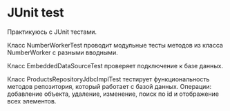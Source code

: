 # JUnit test

Практикуюсь с JUnit тестами. 

Класс NumberWorkerTest проводит модульные тесты методов из класса NumberWorker с разными вводными. 

Класс EmbeddedDataSourceTest проверяет подключение к базе данных.

Класс ProductsRepositoryJdbcImplTest тестирует функциональность методов репозитория, который работает с базой данных. Операции: добавление объекта, удаление, изменение, поиск по id и отображение всех элементов.

